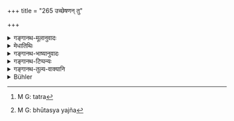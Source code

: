 +++
title = "265 उच्छेषणन् तु"

+++

<details><summary>गङ्गानथ-मूलानुवादः</summary>

The leavings shall remain until the Brāhmaṇas have been dismissed. After that, he should make the domestic offerings. Such is the established law.—(265)
</details>

<details><summary>मेधातिथिः</summary>

भुञ्जानानां यत्किंचिद् भुज्यधिकरणपात्रसंलग्नं भूमिपतितं च तन् न[^४८४] तस्माद् देशाद् अवमार्ष्टव्यम्, यावद् ब्राह्मणा न निष्क्रान्ताः । ततो **गृहबलिं** निष्पन्ने श्राद्धकर्मण्य् अनन्तरं वैश्वदेवहोमान्वाहिकातिथ्यादिभोजनं कर्तव्यम्, बलिशब्दस्य प्रदर्शनार्थत्वात् ।


[^४८४]:
     M G: tatra

- <u>अन्ये</u> तु भूतयज्ञ[^४८५] एव बलिशब्देन प्रसिद्धतरः । ततश् चाग्नौ होमो न प्राग् विरुध्यते इत्य् आहुः । न चैतद् वाच्यम्- पित्र्ये कर्मणि प्रारब्धे कथं कर्मान्तरस्य तदन्तःकरणम् । यथैव पूर्वेद्युर् निमन्त्रितेषु ब्राह्मणेषु सायंप्रातर् होमकरणं द्व्यहकल्पे श्राद्धस्य विरुद्धम् एवं वैश्वदेवहोमो ऽप्य् औपसदाग्निकः । तेन भूतयज्ञात् पराञ्चः पदार्था उत्कृष्यन्ते, नार्वाञ्चः ।


[^४८५]:
     M G: bhūtasya yajña

- <u>अत्रोच्यते</u> । यदि प्राग् अग्नौ वैश्वदेवहोमः क्रियते ततः श्राद्धानन्तरं बलिहरणम्, तथा सति देवयज्ञभूतयज्ञौ व्यवधीयेताम् । ततश् च क्रमोपरोधः । न च वैश्वदेवस्य कालबाधः क्रियते, पितृश्राद्धकालहानेः । तस्मात् सर्वं महायज्ञानुष्ठानं श्राद्धाद् औत्तरकालिकम् ॥ ३.२५५ ॥
</details>

<details><summary>गङ्गानथ-भाष्यानुवादः</summary>

Until the Brāhmaṇas have departed, the food that may be contained in the
dishes out of which they have eaten, or which may have fallen on the
ground, shall not be removed.

‘*After that, he should make the domestic offering*.’ The *Śrāddha* rite
having been finished, he should offer the oblation to the Viśvedevas and
attend to the daily routine of feeding the guests, &c. The term
‘*offering*’ is merely indicative.

Others offer the following explanation:—“The term ‘offering’ here stands
for the offering made to the elementals; and in this way the pouring of
libations into fire before the feeding of *Brāhmaṇas*, does not become
improper. It will not be right to argue that—‘when the rite in honour of
the Pitṛs has been begun, it cannot be right to thrust into it other
rites;’—for, according to the rule by which the *Śrāddha* extends over
two days, though the inviting of the Brāhmaṇas (which is part of the
*Śrāddha*) is done on the preceding day, yet there is nothing wrong in
the morning and evening libations being offered into fire; and the same
may be the case with the *Vaiśvadeva* libation, which also is poured
into the ‘Upasad’ fire. So that what are postponed (till after the
completion of the *Śrāddha*) are only those details that come
*after*—and not those that come *before*—the offering to the
elementals.”

Our reply to the above is as follows:—If the *Vaiśvadeva* oblation is
offered into the fire beforehand, then the *ball-offering* would come
after the *Śrāddha*; and in that case the ‘sacrifice to the gods’ and
the ‘offering to the elementals’ would become separated; and this would
militate against the prescribed order of sequence. Further, the time
being taken up by the *Śrāddha* offered to the Pitṛs, this does not
quite interfere with the time of the *Vaiśvadeva* oblation. From all
this it follows that all the ‘Great Sacrifices’ should be performed
after the *Śrāddha*.
</details>

<details><summary>गङ्गानथ-टिप्पन्यः</summary>

This verse is quoted in *Nirṇayasindhu* (p. 331);—in *Gadādharapaddhati*
(Kāla, p. 490), which explains ‘*Gṛhabali*’ as standing for *Bhūtayajña*
and implying the entire Vaiśvadeva offering,—as held in *Kalpataru*;—in
*Saṃskāraratnamālā* (p. 958), which notes that according to Medhātithi
and Karka the term ‘*bali*’ here stands for the Vaiśvadeva offering; but
for the Kākabali, according to Divodāsa;—in *Hemādri* (*Kāla*, p. 606),
which reproduces the entire commentary of Medhātithi—in

*Puruṣārthacintāmaṇi* (p. 426), which also quotes Medhātithi to the
effect that ‘*bali*’ stands for the *Vaiśvadeva* offering;—and in
*Hemādri* (Śrāddha, p. 1062), where also Medhātithi’s commentary is
reproduced *in toto*.
</details>

<details><summary>गङ्गानथ-तुल्य-वाक्यानि</summary>

*Yājñavalkya* (1.\`257).—‘So long as the Brāhmaṇas are there, the
leavings shall not he washed.’

*Vaśiṣṭha* (11.18-20).—‘Till the end of ṭhe day, the leavings of the
Śrāddha shall not be removed; as from those flow currents of nectar
which are drunk by those to whom no water-offerings have been made.—So
long as the sun has not set, the leavings shall not be washed.—Manu has
declared that the leavings and the remnants form the share of those who
have died before the performance of their sacramental rites.’
</details>

<details><summary>Bühler</summary>

265	But the remnants shall be left (where they lie) until the Brahmanas have been dismissed; afterwards he shall perform the (daily) domestic Bali-offering; that is a settled (rule of the) sacred law.
</details>
